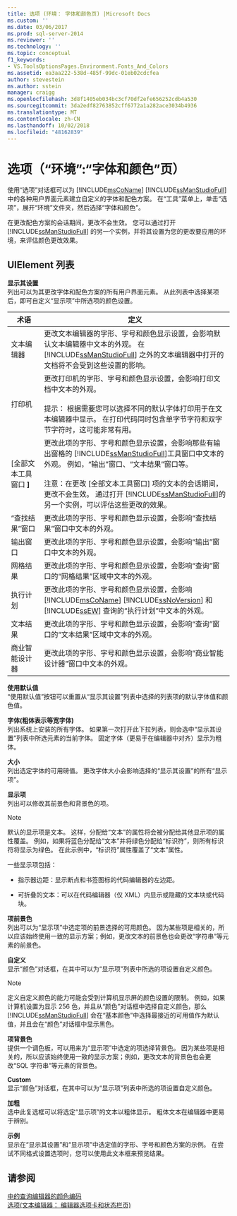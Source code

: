 ```yaml
---
title: 选项 (环境： 字体和颜色页) |Microsoft Docs
ms.custom: ''
ms.date: 03/06/2017
ms.prod: sql-server-2014
ms.reviewer: ''
ms.technology: ''
ms.topic: conceptual
f1_keywords:
- VS.ToolsOptionsPages.Environment.Fonts_And_Colors
ms.assetid: ea3aa222-538d-485f-99dc-01eb02cdcfea
author: stevestein
ms.author: sstein
manager: craigg
ms.openlocfilehash: 3d8f1405eb034bc3cf70df2efe656252cdb4a530
ms.sourcegitcommit: 3da2edf82763852cff6772a1a282ace3034b4936
ms.translationtype: MT
ms.contentlocale: zh-CN
ms.lasthandoff: 10/02/2018
ms.locfileid: "48162839"
---
```

# <a name="options-environment-fonts-and-colors-page"></a>选项（“环境”:“字体和颜色”页）
  使用“选项”对话框可以为 [!INCLUDE[msCoName](../../includes/msconame-md.md)] [!INCLUDE[ssManStudioFull](../../includes/ssmanstudiofull-md.md)] 中的各种用户界面元素建立自定义的字体和配色方案。 在“工具”菜单上，单击“选项”，展开“环境”文件夹，然后选择“字体和颜色”。  
  
 在更改配色方案的会话期间，更改不会生效。 您可以通过打开 [!INCLUDE[ssManStudioFull](../../includes/ssmanstudiofull-md.md)] 的另一个实例，并将其设置为您的更改要应用的环境，来评估颜色更改效果。  
  
## <a name="uielement-list"></a>UIElement 列表  
 **显示其设置**  
 列出可以为其更改字体和配色方案的所有用户界面元素。 从此列表中选择某项后，即可自定义“显示项”中所选项的颜色设置。  
  
|术语|定义|  
|----------|----------------|  
|文本编辑器|更改文本编辑器的字形、字号和颜色显示设置，会影响默认文本编辑器中文本的外观。 在 [!INCLUDE[ssManStudioFull](../../includes/ssmanstudiofull-md.md)] 之外的文本编辑器中打开的文档将不会受到这些设置的影响。|  
|打印机|更改打印机的字形、字号和颜色显示设置，会影响打印文档中文本的外观。<br /><br /> 提示： 根据需要您可以选择不同的默认字体打印用于在文本编辑器中显示。 在打印代码同时包含单字节字符和双字节字符时，这可能非常有用。|  
|[全部文本工具窗口 **]**|更改此项的字形、字号和颜色显示设置，会影响那些有输出窗格的 [!INCLUDE[ssManStudioFull](../../includes/ssmanstudiofull-md.md)]工具窗口中文本的外观。 例如，“输出”窗口、“文本结果”窗口等。<br /><br /> 注意：在更改 [全部文本工具窗口] 项的文本的会话期间，更改不会生效。 通过打开 [!INCLUDE[ssManStudioFull](../../includes/ssmanstudiofull-md.md)]的另一个实例，可以评估这些更改的效果。|  
|“查找结果”窗口|更改此项的字形、字号和颜色显示设置，会影响“查找结果”窗口中文本的外观。|  
|输出窗口|更改此项的字形、字号和颜色显示设置，会影响“输出”窗口中文本的外观。|  
|网格结果|更改此项的字形、字号和颜色显示设置，会影响“查询”窗口的“网格结果”区域中文本的外观。|  
|执行计划|更改此项的字形、字号和颜色显示设置，会影响 [!INCLUDE[msCoName](../../includes/msconame-md.md)] [!INCLUDE[ssNoVersion](../../includes/ssnoversion-md.md)] 和 [!INCLUDE[ssEW](../../includes/ssew-md.md)] 查询的“执行计划”中文本的外观。|  
|文本结果|更改此项的字形、字号和颜色显示设置，会影响“查询”窗口的“文本结果”区域中文本的外观。|  
|商业智能设计器|更改此项的字形、字号和颜色显示设置，会影响“商业智能设计器”窗口中文本的外观。|  
  
 **使用默认值**  
 “使用默认值”按钮可以重置从“显示其设置”列表中选择的列表项的默认字体值和颜色值。  
  
 **字体(粗体表示等宽字体)**  
 列出系统上安装的所有字体。 如果第一次打开此下拉列表，则会选中“显示其设置”列表中所选元素的当前字体。 固定字体（更易于在编辑器中对齐）显示为粗体。  
  
 **大小**  
 列出选定字体的可用磅值。 更改字体大小会影响选择的“显示其设置”的所有“显示项”。  
  
 **显示项**  
 列出可以修改其前景色和背景色的项。  
  
> [!NOTE]  
>  默认的显示项是文本。 这样，分配给“文本”的属性将会被分配给其他显示项的属性覆盖。 例如，如果将蓝色分配给“文本”并将绿色分配给“标识符”，则所有标识符将显示为绿色。 在此示例中，“标识符”属性覆盖了“文本”属性。  
  
 一些显示项包括：  
  
-   指示器边距：显示断点和书签图标的代码编辑器的左边距。  
  
-   可折叠的文本：可以在代码编辑器（仅 XML）内显示或隐藏的文本块或代码块。  
  
 **项前景色**  
 列出可以为“显示项”中选定项的前景选择的可用颜色。 因为某些项是相关的，所以应该始终使用一致的显示方案；例如，更改文本的前景色也会更改“字符串”等元素的前景色。  
  
 **自定义**  
 显示“颜色”对话框，在其中可以为“显示项”列表中所选的项设置自定义颜色。  
  
> [!NOTE]  
>  定义自定义颜色的能力可能会受到计算机显示屏的颜色设置的限制。 例如，如果计算机设置为显示 256 色，并且从“颜色”对话框中选择自定义颜色，那么 [!INCLUDE[ssManStudioFull](../../includes/ssmanstudiofull-md.md)] 会在“基本颜色”中选择最接近的可用值作为默认值，并且会在“颜色”对话框中显示黑色。  
  
 **项背景色**  
 提供一个调色板，可以用来为“显示项”中选定的项选择背景色。 因为某些项是相关的，所以应该始终使用一致的显示方案；例如，更改文本的背景色也会更改“SQL 字符串”等元素的背景色。  
  
 **Custom**  
 显示“颜色”对话框，在其中可以为“显示项”列表中所选的项设置自定义颜色。  
  
 **加粗**  
 选中此复选框可以将选定“显示项”的文本以粗体显示。 粗体文本在编辑器中更易于辨别。  
  
 **示例**  
 显示在“显示其设置”和“显示项”中选定值的字形、字号和颜色方案的示例。 在尝试不同格式设置选项时，您可以使用此文本框来预览结果。  
  
## <a name="see-also"></a>请参阅  
 [中的查询编辑器的颜色编码](../../relational-databases/scripting/color-coding-in-query-editors.md)   
 [选项&#40;文本编辑器： 编辑器选项卡和状态栏页&#41;](../../database-engine/options-text-editor-editor-tab-and-status-bar-page.md)  
  
  
